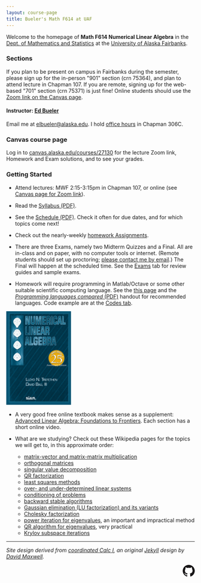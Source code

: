 ```yaml
---
layout: course-page
title: Bueler's Math F614 at UAF
---
```


Welcome to the homepage of **Math F614 Numerical Linear Algebra** in the [Dept. of Mathematics and Statistics](http://www.uaf.edu/dms/) at the [University of Alaska Fairbanks](http://www.uaf.edu/).

### Sections

If you plan to be present on campus in Fairbanks during the semester, please sign up for the in-person "901" section (crn 75364), and plan to attend lecture in Chapman 107.  If you are remote, signing up for the web-based "701" section (crn 75371) is just fine!  Online students should use the [Zoom link on the Canvas page](https://canvas.alaska.edu/courses/27130).

#### Instructor:  [Ed Bueler](http://bueler.github.io/)

Email me at [elbueler@alaska.edu](mailto:elbueler@alaska.edu).  I hold [office hours](http://bueler.github.io/OffHrs.htm) in Chapman 306C.

### Canvas course page

Log in to [canvas.alaska.edu/courses/27130](https://canvas.alaska.edu/courses/27130) for the lecture Zoom link, Homework and Exam solutions, and to see your grades.

### Getting Started

* Attend lectures: MWF 2:15-3:15pm in Chapman 107, or online (see [Canvas page for Zoom link](https://canvas.alaska.edu/courses/27130)).

* Read the [Syllabus (PDF)](assets/general/F25/syllabus.pdf).

* See the [Schedule (PDF)](assets/general/F25/schedule.pdf).  Check it often for due dates, and for which topics come next!

* Check out the nearly-weekly [homework Assignments](homework).

* There are three Exams, namely two Midterm Quizzes and a Final.  All are in-class and on paper, with no computer tools or internet.  (Remote students should set up proctoring; [please contact me by email](mailto:elbueler@alaska.edu).)  The Final will happen at the scheduled time.  See the [Exams](exams) tab for review guides and sample exams.

* Homework will require programming in Matlab/Octave or some other suitable scientific computing language.  See the [this page](computing) and the [_Programming languages compared_ (PDF)](https://bueler.github.io/compareMOP.pdf) handout for recommended languages.  Code example are at the [Codes tab](codes).

[<img src="assets/images/trefbau.jpg" height="250">](https://my.siam.org/Store/Product/viewproduct/?ProductId=42813031 "the textbook")

* A very good free online textbook makes sense as a supplement: [Advanced Linear Algebra: Foundations to Frontiers](https://www.cs.utexas.edu/users/flame/laff/alaff/ALAFF.html).  Each section has a short online video.

* What are we studying?  Check out these Wikipedia pages for the topics we will get to, in this approximate order:

    * [matrix-vector and matrix-matrix multiplication](https://en.wikipedia.org/wiki/Matrix_multiplication)
    * [orthogonal matrices](https://en.wikipedia.org/wiki/Orthogonal_matrix)
    * [singular value decomposition](https://en.wikipedia.org/wiki/Singular_value_decomposition)
    * [QR factorization](https://en.wikipedia.org/wiki/QR_decomposition)
    * [least squares methods](https://en.wikipedia.org/wiki/Linear_least_squares)
    * [over- and under-determined linear systems](https://en.wikipedia.org/wiki/Overdetermined_system)
    * [conditioning of problems](https://en.wikipedia.org/wiki/Condition_number)
    * [backward stable algorithms](https://en.wikipedia.org/wiki/Numerical_stability)
    * [Gaussian elimination (LU factorization) and its variants](https://en.wikipedia.org/wiki/Gaussian_elimination)
    * [Cholesky factorization](https://en.wikipedia.org/wiki/Cholesky_decomposition)
    * [power iteration for eigenvalues](https://en.wikipedia.org/wiki/Power_iteration), an important and impractical method
    * [QR algorithm for eigenvalues](https://en.wikipedia.org/wiki/QR_algorithm), very practical
    * [Krylov subspace iterations](https://en.wikipedia.org/wiki/Krylov_subspace)

---
_Site design derived from [coordinated Calc I](https://uaf-math.github.io/calc1/), an original [Jekyll](https://jekyllrb.com/) design by [David Maxwell](https://damaxwell.github.io/)._

[<img src="assets/images/GitHub-Mark-32px.png" align="right">](https://github.com/bueler/nla "github repository for this site")
